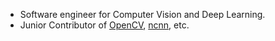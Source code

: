 - Software engineer for Computer Vision and Deep Learning.
- Junior Contributor of [OpenCV](https://github.com/opencv/opencv/pulls?q=is%3Apr+author%3Azchrissirhcz+is%3Amerged), [ncnn](https://github.com/tencent/ncnn/pulls?q=is%3Apr+author%3Azchrissirhcz+is%3Amerged), etc.

